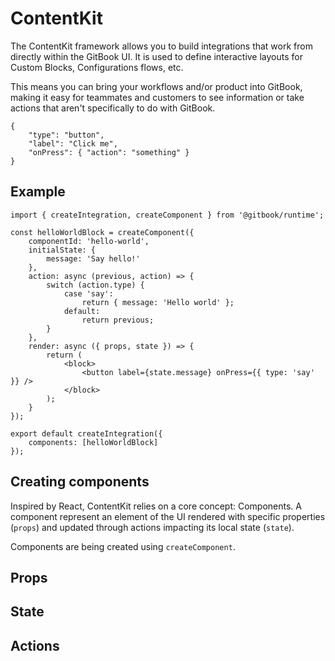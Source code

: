 # ContentKit

The ContentKit framework allows you to build integrations that work from directly within the GitBook UI. It is used to define interactive layouts for Custom Blocks, Configurations flows, etc.

This means you can bring your workflows and/or product into GitBook, making it easy for teammates and customers to see information or take actions that aren't specifically to do with GitBook.

```
{
    "type": "button",
    "label": "Click me",
    "onPress": { "action": "something" }
}
```

## Example

```tsx
import { createIntegration, createComponent } from '@gitbook/runtime';

const helloWorldBlock = createComponent({
    componentId: 'hello-world',
    initialState: {
        message: 'Say hello!'
    },
    action: async (previous, action) => {
        switch (action.type) {
            case 'say':
                return { message: 'Hello world' };
            default:
                return previous;
        }
    },
    render: async ({ props, state }) => {
        return (
            <block>
                <button label={state.message} onPress={{ type: 'say' }} />
            </block>
        );
    }
});

export default createIntegration({
    components: [helloWorldBlock]
});
```

## Creating components

Inspired by React, ContentKit relies on a core concept: Components. A component represent an element of the UI rendered with specific properties (`props`) and updated through actions impacting its local state (`state`).

Components are being created using `createComponent`.

## Props

## State

## Actions
